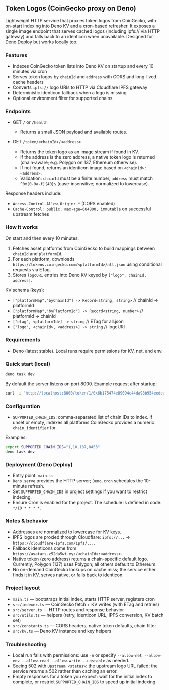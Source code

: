 ## Token Logos (CoinGecko proxy on Deno)

Lightweight HTTP service that proxies token logos from CoinGecko, with on-start indexing into Deno KV and a cron-based refresher. It exposes a single image endpoint that serves cached logos (including ipfs:// via HTTP gateway) and falls back to an identicon when unavailable. Designed for Deno Deploy but works locally too.

### Features

- Indexes CoinGecko token lists into Deno KV on startup and every 10 minutes via cron
- Serves token logos by `chainId` and `address` with CORS and long-lived cache headers
- Converts `ipfs://` logo URIs to HTTP via Cloudflare IPFS gateway
- Deterministic identicon fallback when a logo is missing
- Optional environment filter for supported chains

### Endpoints

- GET `/` or `/health`
  - Returns a small JSON payload and available routes.

- GET `/token/<chainId>/<address>`
  - Returns the token logo as an image stream if found in KV.
  - If the address is the zero address, a native token logo is returned (chain-aware; e.g. Polygon on 137, Ethereum otherwise).
  - If not found, returns an identicon image based on `<chainId>:<address>`.
  - Validation: `chainId` must be a finite number, `address` must match `^0x[0-9a-f]{40}$` (case-insensitive; normalized to lowercase).

Response headers include:
- `Access-Control-Allow-Origin: *` (CORS enabled)
- `Cache-Control: public, max-age=604800, immutable` on successful upstream fetches

### How it works

On start and then every 10 minutes:
1. Fetches asset platforms from CoinGecko to build mappings between `chainId` and `platformId`.
2. For each platform, downloads `https://tokens.coingecko.com/<platformId>/all.json` using conditional requests via ETag.
3. Stores `logoURI` entries into Deno KV keyed by `["logo", chainId, address]`.

KV schema (keys):
- `["platformMap","byChainId"] -> Record<string, string>`   // chainId -> platformId
- `["platformMap","byPlatformId"] -> Record<string, number>` // platformId -> chainId
- `["etag", <platformId>] -> string`                           // ETag for all.json
- `["logo", <chainId>, <address>] -> string`                   // logoURI

### Requirements

- Deno (latest stable). Local runs require permissions for KV, net, and env.

### Quick start (local)

```bash
deno task dev
```

By default the server listens on port 8000. Example request after startup:

```bash
curl -i "http://localhost:8000/token/1/0x6b175474e89094c44da98b954eedeac495271d0f" # DAI
```

### Configuration

- `SUPPORTED_CHAIN_IDS`: comma-separated list of chain IDs to index. If unset or empty, indexes all platforms CoinGecko provides a numeric `chain_identifier` for.

Examples:

```bash
export SUPPORTED_CHAIN_IDS="1,10,137,8453"
deno task dev
```

### Deployment (Deno Deploy)

- Entry point: `main.ts`
- `Deno.serve` provides the HTTP server; `Deno.cron` schedules the 10-minute refresh.
- Set `SUPPORTED_CHAIN_IDS` in project settings if you want to restrict indexing.
- Ensure Cron is enabled for the project. The schedule is defined in code: `*/10 * * * *`.

### Notes & behavior

- Addresses are normalized to lowercase for KV keys.
- IPFS logos are proxied through Cloudflare: `ipfs://...` -> `https://cloudflare-ipfs.com/ipfs/...`.
- Fallback identicons come from `https://avatars.z52da5wt.xyz/<chainId>:<address>`.
- Native token (zero address) returns a chain-specific default logo. Currently, Polygon (137) uses Polygon; all others default to Ethereum.
- No on-demand CoinGecko lookups on cache miss; the service either finds it in KV, serves native, or falls back to identicon.

### Project layout

- `main.ts` — bootstraps initial index, starts HTTP server, registers cron
- `src/indexer.ts` — CoinGecko fetch + KV writes (with ETag and retries)
- `src/server.ts` — HTTP routes and response behavior
- `src/utils.ts` — helpers (retry, identicon URL, IPFS conversion, KV batch set)
- `src/constants.ts` — CORS headers, native token defaults, chain filter
- `src/kv.ts` — Deno KV instance and key helpers

### Troubleshooting

- Local run fails with permissions: use `-A` or specify `--allow-net --allow-env --allow-read --allow-write --unstable` as needed.
- Seeing 502 with `Upstream <status>`: the upstream logo URL failed; the service returns a 502 rather than caching an error.
- Empty responses for a token you expect: wait for the initial index to complete, or restrict `SUPPORTED_CHAIN_IDS` to speed up initial indexing.


